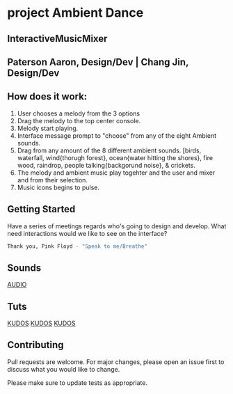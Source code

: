 # project Ambient Dance 

## InteractiveMusicMixer 
## Paterson Aaron, Design/Dev | Chang Jin, Design/Dev

## How does it work:

1. User chooses a melody from the 3 options 
2. Drag the melody to the top center console.
3. Melody start playing.
4. Interface message prompt to "choose" from any of the eight Ambient sounds.
5. Drag from any amount of the 8 different ambient sounds. [birds, waterfall, wind{thorugh forest}, 
	ocean{water hitting the shores}, fire wood, raindrop, people talking{backgorund noise}, & crickets.
4. The melody and ambient music play togehter and the user and mixer and from their selection.
5. Music icons begins to pulse.

## Getting Started
Have a series of meetings regards who's going to design and develop. 
What need interactions would we like to see on the interface?


```bash
Thank you, Pink Floyd - "Speak to me/Breathe"
```

## Sounds
[AUDIO](https://www.soundsnap.com/animals/birds)


## Tuts
[KUDOS](https://alemangui.github.io/pizzicato/)
[KUDOS](https://www.createjs.com/soundjs)
[KUDOS](https://www.createjs.com/getting-started/soundjs)


## Contributing
Pull requests are welcome. For major changes, please open an issue first to discuss what you would like to change.

Please make sure to update tests as appropriate.

